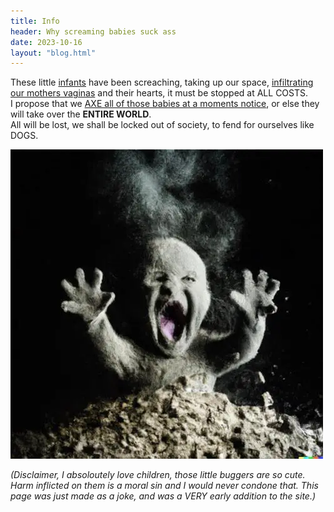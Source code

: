 ```yaml
---
title: Info
header: Why screaming babies suck ass
date: 2023-10-16
layout: "blog.html"
---
```

These little [infants](https://en.wikipedia.org/wiki/Infant "disgusting little thing") have been screaching, taking up our space, [infiltrating our mothers vaginas](https://en.wikipedia.org/wiki/Human_sexual_activity "GAH. HORRIFYING") and their hearts, it must be stopped at ALL COSTS.  
I propose that we [AXE all of those babies at a moments notice](https://en.wikipedia.org/wiki/Abortion "the only way."), or else they will take over the **ENTIRE WORLD**.  
All will be lost, we shall be locked out of society, to fend for ourselves like DOGS.


<img src="img1.jpg" title="screaming baby covered in ash. arms raised and mouth agape.">

*(Disclaimer, I absoloutely love children, those little buggers are so cute.
Harm inflicted on them is a moral sin and I would never condone that.
This page was just made as a joke, and was a VERY early addition to the site.)*